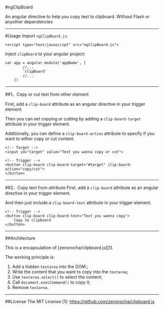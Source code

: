 #ngClipBoard

An angular directive to help you copy text to clipboard. Without Flash or anyother dependencies

------

#Usage
Import `ngClipBoard.js`:
```
<srcipt type="text/javascript" src="ngClipBoard.js">
```

Inject `clipBoard` to your angular project:
```
var app = angular.module('appName', [
        //...
        'clipBoard'
        //...
    ])
```
------
##1、Copy or cut text from other element

First, add a `clip-board` attribute as an angular directive in your trigger element.

Then you can set copying or cutting by adding a `clip-board-target` attribute in your trigger element.

Additionally, you can define a `clip-board-action` attribute to specify if you want to either copy or cut content.

```
<!-- Target -->
<input id="target" value="Text you wanna copy or cut">

<!-- Trigger -->
<button clip-board clip-board-target="#target" clip-board-action="copy/cut">
</button>
```
------
##2、Copy text from attribute
First, add a `clip-board` attribute as an angular directive in your trigger element.

And then just include a `clip-board-text` attribute in your trigger element.
```
<!-- Trigger -->
<button clip-board clip-board-text="Text you wanna copy">
    Copy to clipboard
</button>
```
------

##Architecture

This is a encapsulation of [zenorocha/clipboard.js][1].

The working principle is:
 1. Add a hidden `textarea` into the DOM.;
 2. Write the content that you want to copy into the `textarea`;
 3. Use `textarea.select()` to select the content;
 4. Call `document.execCommand()` to copy it;
 5. Remove `textarea`.

-------

##License
The MIT License
  [1]: https://github.com/zenorocha/clipboard.js